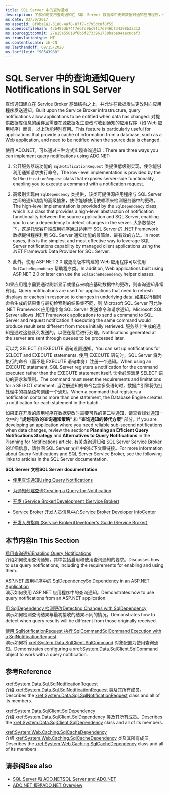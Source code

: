 ```yaml
---
title: SQL Server 中的查询通知
description: 了解如何使用查询通知在 SQL Server 数据库中更改数据时通知应用程序，例如，刷新应用程序显示。
ms.date: 03/30/2017
ms.assetid: 0f0ba1a1-3180-4af8-87f7-c795dc8f8f55
ms.openlocfilehash: 43b496db74f7e6fc9bc9f17d946bf34398b32312
ms.sourcegitcommit: 27a15a55019f6b5f2733961738babe94aec0def3
ms.translationtype: MT
ms.contentlocale: zh-CN
ms.lasthandoff: 09/15/2020
ms.locfileid: "90543980"
---
```

# <a name="query-notifications-in-sql-server"></a><span data-ttu-id="c1f11-103">SQL Server 中的查询通知</span><span class="sxs-lookup"><span data-stu-id="c1f11-103">Query Notifications in SQL Server</span></span>
<span data-ttu-id="c1f11-104">查询通知建立在 Service Broker 基础结构之上，并允许在数据发生更改时向应用程序发送通知。</span><span class="sxs-lookup"><span data-stu-id="c1f11-104">Built upon the Service Broker infrastructure, query notifications allow applications to be notified when data has changed.</span></span> <span data-ttu-id="c1f11-105">对提供数据库信息的缓存且需要在源数据发生更改时收到通知的应用程序（如 Web 应用程序）而言，以上功能特别有用。</span><span class="sxs-lookup"><span data-stu-id="c1f11-105">This feature is particularly useful for applications that provide a cache of information from a database, such as a Web application, and need to be notified when the source data is changed.</span></span>  
  
 <span data-ttu-id="c1f11-106">使用 ADO.NET，可以通过三种方式实现查询通知：</span><span class="sxs-lookup"><span data-stu-id="c1f11-106">There are three ways you can implement query notifications using ADO.NET:</span></span>  
  
1. <span data-ttu-id="c1f11-107">公开服务器端功能的 `SqlNotificationRequest` 类提供低级别实现，使你能够利用通知请求执行命令。</span><span class="sxs-lookup"><span data-stu-id="c1f11-107">The low-level implementation is provided by the `SqlNotificationRequest` class that exposes server-side functionality, enabling you to execute a command with a notification request.</span></span>  
  
2. <span data-ttu-id="c1f11-108">高级别实现由 `SqlDependency` 类提供，该类可提供源应用程序与 SQL Server 之间的通知功能的高级抽象，使你能够使用依赖项来检测服务器中的更改。</span><span class="sxs-lookup"><span data-stu-id="c1f11-108">The high-level implementation is provided by the `SqlDependency` class, which is a class that provides a high-level abstraction of notification functionality between the source application and SQL Server, enabling you to use a dependency to detect changes in the server.</span></span> <span data-ttu-id="c1f11-109">大多数情况下，这是托管客户端应用程序通过适用于 SQL Server 的 .NET Framework 数据提供程序利用 SQL Server 通知功能的最简单、最有效的方法。</span><span class="sxs-lookup"><span data-stu-id="c1f11-109">In most cases, this is the simplest and most effective way to leverage SQL Server notifications capability by managed client applications using the .NET Framework Data Provider for SQL Server.</span></span>  
  
3. <span data-ttu-id="c1f11-110">此外，使用 ASP.NET 2.0 或更高版本构建的 Web 应用程序可以使用 `SqlCacheDependency` 帮助程序类。</span><span class="sxs-lookup"><span data-stu-id="c1f11-110">In addition, Web applications built using ASP.NET 2.0 or later can use the `SqlCacheDependency` helper classes.</span></span>  
  
 <span data-ttu-id="c1f11-111">如果应用程序需要通过刷新显示或缓存来响应基础数据中的更改，则查询通知非常有用。</span><span class="sxs-lookup"><span data-stu-id="c1f11-111">Query notifications are used for applications that need to refresh displays or caches in response to changes in underlying data.</span></span> <span data-ttu-id="c1f11-112">如果执行相同命令生成的结果集与最初检索到的结果集不同，则 Microsoft SQL Server 可允许 .NET Framework 应用程序向 SQL Server 发送命令和请求通知。</span><span class="sxs-lookup"><span data-stu-id="c1f11-112">Microsoft SQL Server allows .NET Framework applications to send a command to SQL Server and request notification if executing the same command would produce result sets different from those initially retrieved.</span></span> <span data-ttu-id="c1f11-113">服务器上生成的通知是通过这些队列发送的，以便在稍后进行处理。</span><span class="sxs-lookup"><span data-stu-id="c1f11-113">Notifications generated at the server are sent through queues to be processed later.</span></span>  
  
 <span data-ttu-id="c1f11-114">可以为 SELECT 和 EXECUTE 语句设置通知。</span><span class="sxs-lookup"><span data-stu-id="c1f11-114">You can set up notifications for SELECT and EXECUTE statements.</span></span> <span data-ttu-id="c1f11-115">使用 EXECUTE 语句时，SQL Server 将为执行的命令（而不是 EXECUTE 语句本身）注册一个通知。</span><span class="sxs-lookup"><span data-stu-id="c1f11-115">When using an EXECUTE statement, SQL Server registers a notification for the command executed rather than the EXECUTE statement itself.</span></span> <span data-ttu-id="c1f11-116">命令必须满足 SELECT 语句的要求和限制。</span><span class="sxs-lookup"><span data-stu-id="c1f11-116">The command must meet the requirements and limitations for a SELECT statement.</span></span> <span data-ttu-id="c1f11-117">当注册通知的命令包含多条语句时，数据库引擎将为批处理中的每条语句创建一个通知。</span><span class="sxs-lookup"><span data-stu-id="c1f11-117">When a command that registers a notification contains more than one statement, the Database Engine creates a notification for each statement in the batch.</span></span>  
  
 <span data-ttu-id="c1f11-118">如果正在开发的应用程序在数据更改时需要可靠的第二秒通知，请查看规划[通知](/previous-versions/sql/sql-server-2008-r2/ms187528(v=sql.105))一文中的 "**规划有效的查询通知策略**" 和 "**查询通知的替代方案**" 部分。</span><span class="sxs-lookup"><span data-stu-id="c1f11-118">If you are developing an application where you need reliable sub-second notifications when data changes, review the sections **Planning an Efficient Query Notifications Strategy** and **Alternatives to Query Notifications** in the [Planning for Notifications](/previous-versions/sql/sql-server-2008-r2/ms187528(v=sql.105)) article.</span></span> <span data-ttu-id="c1f11-119">有关查询通知和 SQL Server Service Broker 的详细信息，请参阅 SQL Server 文档中的以下文章链接。</span><span class="sxs-lookup"><span data-stu-id="c1f11-119">For more information about Query Notifications and SQL Server Service Broker, see the following links to articles in the SQL Server documentation.</span></span>  
  
 <span data-ttu-id="c1f11-120">**SQL Server 文档**</span><span class="sxs-lookup"><span data-stu-id="c1f11-120">**SQL Server documentation**</span></span>  
  
- <span data-ttu-id="c1f11-121">[使用查询通知](/previous-versions/sql/sql-server-2008-r2/ms175110(v=sql.105))</span><span class="sxs-lookup"><span data-stu-id="c1f11-121">[Using Query Notifications](/previous-versions/sql/sql-server-2008-r2/ms175110(v=sql.105))</span></span>  
  
- <span data-ttu-id="c1f11-122">[为通知创建查询](/previous-versions/sql/sql-server-2008-r2/ms181122(v=sql.105))</span><span class="sxs-lookup"><span data-stu-id="c1f11-122">[Creating a Query for Notification](/previous-versions/sql/sql-server-2008-r2/ms181122(v=sql.105))</span></span>  
  
- <span data-ttu-id="c1f11-123">[开发 (Service Broker)](/previous-versions/sql/sql-server-2008-r2/bb522889(v=sql.105))</span><span class="sxs-lookup"><span data-stu-id="c1f11-123">[Development (Service Broker)](/previous-versions/sql/sql-server-2008-r2/bb522889(v=sql.105))</span></span>  
  
- <span data-ttu-id="c1f11-124">[Service Broker 开发人员信息中心](/previous-versions/sql/sql-server-2008-r2/ms166100(v=sql.105))</span><span class="sxs-lookup"><span data-stu-id="c1f11-124">[Service Broker Developer InfoCenter](/previous-versions/sql/sql-server-2008-r2/ms166100(v=sql.105))</span></span>  
  
- <span data-ttu-id="c1f11-125">[开发人员指南 (Service Broker)](/previous-versions/sql/sql-server-2008-r2/bb522908(v=sql.105))</span><span class="sxs-lookup"><span data-stu-id="c1f11-125">[Developer's Guide (Service Broker)](/previous-versions/sql/sql-server-2008-r2/bb522908(v=sql.105))</span></span>  
  
## <a name="in-this-section"></a><span data-ttu-id="c1f11-126">本节内容</span><span class="sxs-lookup"><span data-stu-id="c1f11-126">In This Section</span></span>  
 [<span data-ttu-id="c1f11-127">启用查询通知</span><span class="sxs-lookup"><span data-stu-id="c1f11-127">Enabling Query Notifications</span></span>](enabling-query-notifications.md)  
 <span data-ttu-id="c1f11-128">介绍如何使用查询通知，其中包括启用和使用查询通知的要求。</span><span class="sxs-lookup"><span data-stu-id="c1f11-128">Discusses how to use query notifications, including the requirements for enabling and using them.</span></span>  
  
 [<span data-ttu-id="c1f11-129">ASP.NET 应用程序中的 SqlDependency</span><span class="sxs-lookup"><span data-stu-id="c1f11-129">SqlDependency in an ASP.NET Application</span></span>](sqldependency-in-an-aspnet-app.md)  
 <span data-ttu-id="c1f11-130">演示如何使用 ASP.NET 应用程序中的查询通知。</span><span class="sxs-lookup"><span data-stu-id="c1f11-130">Demonstrates how to use query notifications from an ASP.NET application.</span></span>  
  
 [<span data-ttu-id="c1f11-131">用 SqlDependency 检测更改</span><span class="sxs-lookup"><span data-stu-id="c1f11-131">Detecting Changes with SqlDependency</span></span>](detecting-changes-with-sqldependency.md)  
 <span data-ttu-id="c1f11-132">演示如何检测查询结果与最初接收的结果不同的情况。</span><span class="sxs-lookup"><span data-stu-id="c1f11-132">Demonstrates how to detect when query results will be different from those originally received.</span></span>  
  
 [<span data-ttu-id="c1f11-133">使用 SqlNotificationRequest 执行 SqlCommand</span><span class="sxs-lookup"><span data-stu-id="c1f11-133">SqlCommand Execution with a SqlNotificationRequest</span></span>](sqlcommand-execution-with-a-sqlnotificationrequest.md)  
 <span data-ttu-id="c1f11-134">演示如何将 <xref:System.Data.SqlClient.SqlCommand> 对象配置为使用查询通知。</span><span class="sxs-lookup"><span data-stu-id="c1f11-134">Demonstrates configuring a <xref:System.Data.SqlClient.SqlCommand> object to work with a query notification.</span></span>  
  
## <a name="reference"></a><span data-ttu-id="c1f11-135">参考</span><span class="sxs-lookup"><span data-stu-id="c1f11-135">Reference</span></span>  
 <xref:System.Data.Sql.SqlNotificationRequest>  
 <span data-ttu-id="c1f11-136">介绍 <xref:System.Data.Sql.SqlNotificationRequest> 类及其所有成员。</span><span class="sxs-lookup"><span data-stu-id="c1f11-136">Describes the <xref:System.Data.Sql.SqlNotificationRequest> class and all of its members.</span></span>  
  
 <xref:System.Data.SqlClient.SqlDependency>  
 <span data-ttu-id="c1f11-137">介绍 <xref:System.Data.SqlClient.SqlDependency> 类及其所有成员。</span><span class="sxs-lookup"><span data-stu-id="c1f11-137">Describes the <xref:System.Data.SqlClient.SqlDependency> class and all of its members.</span></span>  
  
 <xref:System.Web.Caching.SqlCacheDependency>  
 <span data-ttu-id="c1f11-138">介绍 <xref:System.Web.Caching.SqlCacheDependency> 类及其所有成员。</span><span class="sxs-lookup"><span data-stu-id="c1f11-138">Describes the <xref:System.Web.Caching.SqlCacheDependency> class and all of its members.</span></span>  
  
## <a name="see-also"></a><span data-ttu-id="c1f11-139">请参阅</span><span class="sxs-lookup"><span data-stu-id="c1f11-139">See also</span></span>

- [<span data-ttu-id="c1f11-140">SQL Server 和 ADO.NET</span><span class="sxs-lookup"><span data-stu-id="c1f11-140">SQL Server and ADO.NET</span></span>](index.md)
- [<span data-ttu-id="c1f11-141">ADO.NET 概述</span><span class="sxs-lookup"><span data-stu-id="c1f11-141">ADO.NET Overview</span></span>](../ado-net-overview.md)
